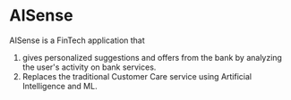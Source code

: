 # AISense
AISense is a FinTech application that 
1.  gives personalized suggestions and offers from the bank by analyzing the user's activity on bank services.
2.  Replaces the traditional Customer Care service using Artificial Intelligence and ML.
